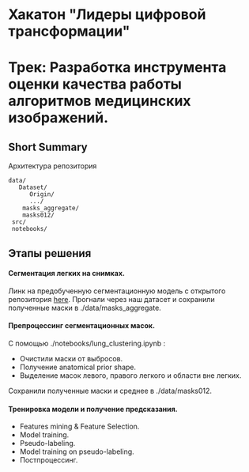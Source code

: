 # Хакатон "Лидеры цифровой трансформации"
# Трек: Разработка инструмента оценки качества работы алгоритмов медицинских изображений.

## Short Summary


Архитектура репозитория

```
data/
   Dataset/
      Origin/
      .../
    masks_aggregate/
    masks012/
 src/
 notebooks/
```


## Этапы решения

#### Сегментация легких на снимках.

Линк на предобученную сегментационную модель с открытого репозитория [here](https://github.com/IlliaOvcharenko/lung-segmentation). Прогнали через наш датасет и сохранили полученные маски в ./data/masks_aggregate.

#### Препроцессинг сегментационных масок.

С помощью ./notebooks/lung_clustering.ipynb :

  - Очистили маски от выбросов.
  - Получение anatomical prior shape.
  - Выделение масок левого, правого легкого и области вне легких.

Сохранили полученные маски и среднее в ./data/masks012.

#### Тренировка модели и получение предсказания.

  - Features mining & Feature Selection.
  - Model training.
  - Pseudo-labeling.
  - Model training on pseudo-labeling.
  - Постпроцессинг.
